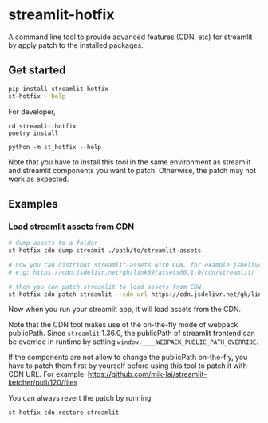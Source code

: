 # streamlit-hotfix
A command line tool to provide advanced features (CDN, etc) for streamlit by apply patch to the installed packages.

## Get started

```bash
pip install streamlit-hotfix
st-hotfix --help
```

For developer,

```
cd streamlit-hotfix
poetry install

python -m st_hotfix --help
```

Note that you have to install this tool in the same environment as streamlit and streamlit components you want to patch.
Otherwise, the patch may not work as expected.

## Examples

### Load streamlit assets from CDN

```bash
# dump assets to a folder
st-hotfix cdn dump streamit ./path/to/streamlit-assets

# now you can distribut streamlit-assets with CDN, for example jsDelivr 
# e.g: https://cdn.jsdelivr.net/gh/link89/assets@0.1.0/cdn/streamlit/

# then you can patch streamlit to load assets from CDN
st-hotfix cdn patch streamlit --cdn_url https://cdn.jsdelivr.net/gh/link89/assets@0.1.0/cdn/streamlit/
```
Now when you run your streamlit app, it will load assets from the CDN.

Note that the CDN tool makes use of the on-the-fly mode of webpack publicPath. 
Since `streamlit` 1.36.0, the publicPath of streamlit frontend can be override in runtime by setting `window.____WEBPACK_PUBLIC_PATH_OVERRIDE`.

If the components are not allow to change the publicPath on-the-fly, 
you have to patch them first by yourself before using this tool to patch it with CDN URL.
For example: https://github.com/mik-laj/streamlit-ketcher/pull/120/files

You can always revert the patch by running

```bash
st-hotfix cdn restore streamlit
```